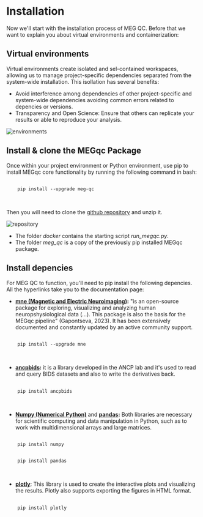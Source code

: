 # Installation

Now we'll start with the installation process of MEG QC. Before that we want to explain you about virtual environments and containerization:
<br>

## Virtual environments
Virtual environments create isolated and sel-contained workspaces, allowing us to manage project-specific dependencies separated from the system-wide installation. This isollation has several benefits:
- Avoid interference among dependencies of other project-specific and system-wide dependencies avoiding common errors related to depencies or versions.
- Transparency and Open Science: Ensure that others can replicate your results or able to reproduce your analysis.

![environments](static/python-virtual-envs1.webp)

<!--
### Python Environment

MEG QC has compatiblity issues with older Python versions (prior to 3.9), therefore it's necessary to upgrade your Python version. Environments allows one to work with specific versions of Python itself without affecting other projects within the same network or the OS itself.


**[pyenv](https://github.com/pyenv/pyenv)** is a simple python version management. It let's you easily swtich between multiple versions of Python. In their github you can find the instruction to install pyenv, create your own environment with your desired Python version and activate it. 
-->

## Install & clone the MEGqc Package
Once within your project environment or Python environment, use pip to install MEGqc core functionality by running the following command in bash:
##
        pip install --upgrade meg-qc
<br>

Then you will need to clone the [github repository](https://github.com/ANCPLabOldenburg/MEGqc) and unzip it. 

![repository](static/github.png)

- The folder _docker_ contains the starting script *run_megqc.py*.
- The folder *meg_qc* is a copy of the previously pip installed MEGqc package. 



## Install depencies
For MEG QC to function, you'll need to pip install the following depencies. All the hyperlinks take you to the documentation page:

- **[mne (Magnetic and Electric Neuroimaging)](https://mne.tools/stable/index.html):** "is an open-source package for exploring, visualizing and analyzing human neuropshysiological data (...). This package is also the basis for the MEGqc pipeline" (Gapontseva, 2023). It has been extensively documented and constantly updated by an active community support. 
##
        pip install --upgrade mne
<br>

- **[ancpbids](https://ancpbids.readthedocs.io/en/latest/userDocCombined.html):** it is a library developed in the ANCP lab and it's used to read and query BIDS datasets and also to write the derivatives back. 
##
        pip install ancpbids
<br>

- **[Numpy (Numerical Python)](https://numpy.org/doc/)** and **[pandas](https://pandas.pydata.org/docs/):** Both libraries are necessary for scientific computing and data manipulation in Python, such as to work with multidimensional arrays and large matrices. 
## 
        pip install numpy
##
        pip install pandas
<br>

- **[plotly](https://plotly.com/python-api-reference/)**: This library is used to create the interactive plots and visualizing the results. Plotly also supports exporting the figures in HTML format.
##
        pip install plotly

